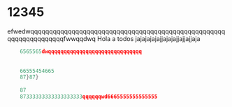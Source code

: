# 12345
efwedwqqqqqqqqqqqqqqqqqqqqqqqqqqqqqqqqqqqqqqqqqqqqqqqqqqqqqqqqqqqqqqqqqqqfwwqqdwq
Hola a todos jajajajajajjajajajjajjajjaja

```c
    6565565dwqqqqqqqqqqqqqqqqqqqqqqqqqqqqqq
	
	
	66555454665
	87}87}
	
	87
	87333333333333333333qqqqqqwd6665555555555555
```

<script>
	document.querySelector("h1").style.background = "#ffffff";
</script>